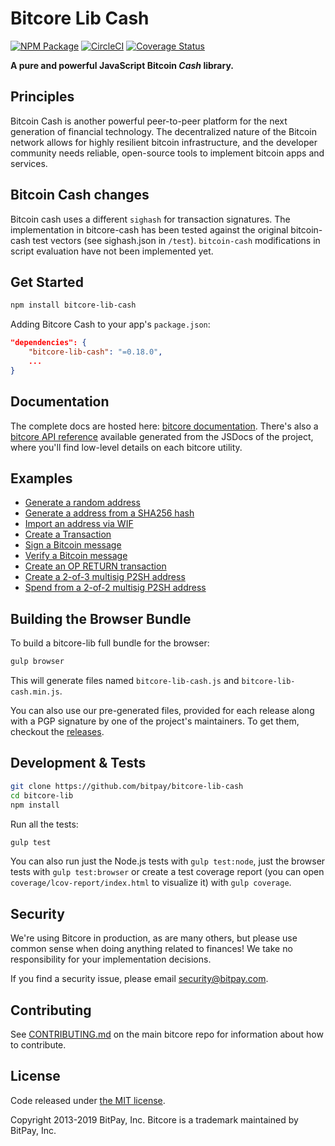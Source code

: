 # Bitcore Lib Cash

[![NPM Package](https://img.shields.io/npm/v/bitcore-lib-cash.svg?style=flat-square)](https://www.npmjs.org/package/bitcore-lib-cash)
[![CircleCI](https://dl.circleci.com/status-badge/img/gh/bitpay/bitcore/tree/master.svg?style=shield&task=bitcore-lib-cash)](https://dl.circleci.com/status-badge/redirect/gh/bitpay/bitcore/tree/master)
[![Coverage Status](https://coveralls.io/repos/github/bitpay/bitcore-lib-cash/badge.svg?branch=master&path=packages/bitcore-lib-cash)](https://coveralls.io/github/bitpay/bitcore-lib-cash)

**A pure and powerful JavaScript Bitcoin *Cash* library.**

## Principles

Bitcoin Cash is another powerful peer-to-peer platform for the next generation of financial technology. The decentralized nature of the Bitcoin network allows for highly resilient bitcoin infrastructure, and the developer community needs reliable, open-source tools to implement bitcoin apps and services.

## Bitcoin Cash changes

Bitcoin cash uses a different `sighash` for transaction signatures. The implementation in bitcore-cash has been tested against the original bitcoin-cash test vectors (see sighash.json in `/test`). `bitcoin-cash` modifications in script evaluation have not been implemented yet.

## Get Started

```sh
npm install bitcore-lib-cash
```

Adding Bitcore Cash to your app's `package.json`:

```json
"dependencies": {
    "bitcore-lib-cash": "=0.18.0",
    ...
}
```

## Documentation

The complete docs are hosted here: [bitcore documentation](https://github.com/bitpay/bitcore). There's also a [bitcore API reference](https://github.com/bitpay/bitcore/blob/master/packages/bitcore-node/docs/api-documentation.md) available generated from the JSDocs of the project, where you'll find low-level details on each bitcore utility.

## Examples

- [Generate a random address](docs/examples.md#generate-a-random-address)
- [Generate a address from a SHA256 hash](docs/examples.md#generate-a-address-from-a-sha256-hash)
- [Import an address via WIF](docs/examples.md#import-an-address-via-wif)
- [Create a Transaction](docs/examples.md#create-a-transaction)
- [Sign a Bitcoin message](docs/examples.md#sign-a-bitcoin-message)
- [Verify a Bitcoin message](docs/examples.md#verify-a-bitcoin-message)
- [Create an OP RETURN transaction](docs/examples.md#create-an-op-return-transaction)
- [Create a 2-of-3 multisig P2SH address](docs/examples.md#create-a-2-of-3-multisig-p2sh-address)
- [Spend from a 2-of-2 multisig P2SH address](docs/examples.md#spend-from-a-2-of-2-multisig-p2sh-address)

## Building the Browser Bundle

To build a bitcore-lib full bundle for the browser:

```sh
gulp browser
```

This will generate files named `bitcore-lib-cash.js` and `bitcore-lib-cash.min.js`.

You can also use our pre-generated files, provided for each release along with a PGP signature by one of the project's maintainers. To get them, checkout the [releases](https://github.com/bitpay/bitcore/blob/master/packages/bitcore-lib-cash/CHANGELOG.md).

## Development & Tests

```sh
git clone https://github.com/bitpay/bitcore-lib-cash
cd bitcore-lib
npm install
```

Run all the tests:

```sh
gulp test
```

You can also run just the Node.js tests with `gulp test:node`, just the browser tests with `gulp test:browser`
or create a test coverage report (you can open `coverage/lcov-report/index.html` to visualize it) with `gulp coverage`.

## Security

We're using Bitcore in production, as are many others, but please use common sense when doing anything related to finances! We take no responsibility for your implementation decisions.

If you find a security issue, please email security@bitpay.com.

## Contributing

See [CONTRIBUTING.md](https://github.com/bitpay/bitcore/blob/master/CONTRIBUTING.md) on the main bitcore repo for information about how to contribute.

## License

Code released under [the MIT license](https://github.com/bitpay/bitcore/blob/master/LICENSE).

Copyright 2013-2019 BitPay, Inc. Bitcore is a trademark maintained by BitPay, Inc.
